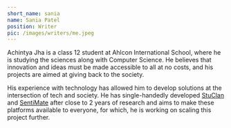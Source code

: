 ```yaml
---
short_name: sania
name: Sania Patel
position: Writer
pic: /images/writers/me.jpeg
---
```


Achintya Jha is a class 12 student at Ahlcon International School, where he is studying the sciences along with Computer Science. He believes that innovation and ideas must be made accessible to all at no costs, and his projects are aimed at giving back to the society.

His experience with technology has allowed him to develop solutions at the intersection of tech and society. He has single-handedly developed [StuClan](https://talk.sentimate.ml/) and [SentiMate](https://sentimate.ml/) after close to 2 years of research and aims to make these platforms available to everyone, for which, he is working on scaling this project further.
